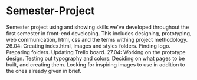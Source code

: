 # Semester-Project

Semester project using and showing skills we've developed throughout the first semester in front-end developing. This includes designing, prototyping, web communication, html, css and the terms withing project methodology.
26.04: Creating index.html, images and styles folders. Finding logo. Preparing folders. Updating Trello board.
27.04: Working on the prototype design. Testing out typography and colors. Deciding on what pages to be built, and creating them. Looking for inspiring images to use in addition to the ones already given in brief.
